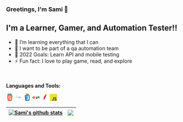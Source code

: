### Greetings, I'm Sami 👋 

## I'm a Learner, Gamer, and Automation Tester!!

- 🌱 I’m learning everything that I can
- 👯 I want to be part of a qa automation team
- 🥅 2022 Goals: Learn API and mobile testing
- ⚡ Fun fact: I love to play game, read, and explore


<br />

**Languages and Tools:**  


<code><img height="20" src="https://raw.githubusercontent.com/github/explore/80688e429a7d4ef2fca1e82350fe8e3517d3494d/topics/html/html.png"></code>
<code><img height="20" src="https://raw.githubusercontent.com/github/explore/80688e429a7d4ef2fca1e82350fe8e3517d3494d/topics/java/java.png"></code>
<code><img height="20" src="https://raw.githubusercontent.com/github/explore/80688e429a7d4ef2fca1e82350fe8e3517d3494d/topics/css/css.png"></code>
<code><img height="20" src="https://raw.githubusercontent.com/github/explore/80688e429a7d4ef2fca1e82350fe8e3517d3494d/topics/git/git.png"></code> 
<code><img height="20" src="https://raw.githubusercontent.com/github/explore/80688e429a7d4ef2fca1e82350fe8e3517d3494d/topics/maven/maven.png"></code>
<code><img height="20" src="https://raw.githubusercontent.com/github/explore/80688e429a7d4ef2fca1e82350fe8e3517d3494d/topics/javascript/javascript.png"></code>



| <a href="https://github.com/sami827/github-readme-stats"><img align="center" src="https://github-readme-stats.vercel.app/api?username=sami827&show_icons=true&include_all_commits=true&theme=buefy&hide_border=true&hide=prs" alt="Sami's github stats" /></a> | <a href="https://github.com/sami827/github-readme-stats"><img align="center" src="https://github-readme-stats.vercel.app/api/top-langs/?username=sami827&layout=compact&langs_count=2" /></a> |
| ------------- | ------------- |


